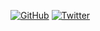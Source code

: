<p align="center">

<a href="https://github.com/PhilipPurwoko"><img src="https://img.shields.io/github/followers/PhilipPurwoko.svg?label=GitHub&style=social" alt="GitHub"></a>
<a href="https://twitter.com/PurwokoPhilip"><img src="https://img.shields.io/twitter/follow/PurwokoPhilip?label=Twitter&style=social" alt="Twitter"></a>

</p>
